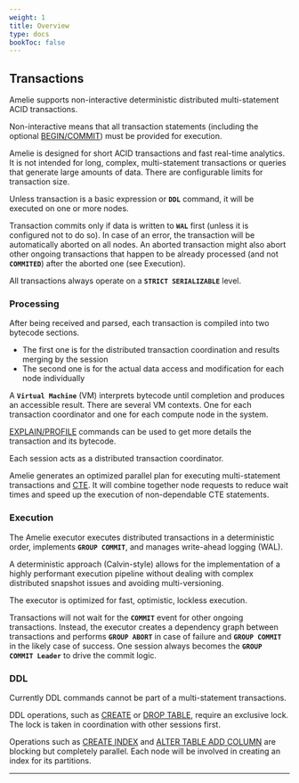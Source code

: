 ```yaml
---
weight: 1
title: Overview
type: docs
bookToc: false
---
```


## Transactions

Amelie supports non-interactive deterministic distributed multi-statement ACID transactions.

Non-interactive means that all transaction statements (including the optional [BEGIN/COMMIT](/docs/sql/transactions/begin_commit))
must be provided for execution.

Amelie is designed for short ACID transactions and fast real-time analytics. It is not intended for
long, complex, multi-statement transactions or queries that generate large amounts of data.
There are configurable limits for transaction size.

Unless transaction is a basic expression or **`DDL`** command, it will be executed on
one or more nodes.

Transaction commits only if data is written to **`WAL`** first (unless it is configured not to do so).
In case of an error, the transaction will be automatically aborted on all nodes. An aborted transaction
might also abort other ongoing transactions that happen to be already processed (and not **`COMMITED`**) after
the aborted one (see Execution).

All transactions always operate on a **`STRICT SERIALIZABLE`** level.

### Processing

After being received and parsed, each transaction is compiled into two bytecode sections.

* The first one is for the distributed transaction coordination and results merging by the session
* The second one is for the actual data access and modification for each node individually

A **`Virtual Machine`** (VM) interprets bytecode until completion and produces an accessible result.
There are several VM contexts. One for each transaction coordinator and one for each compute node in the system.

[EXPLAIN/PROFILE](/docs/sql/explain/) commands can be used to get more details the transaction and its bytecode.

Each session acts as a distributed transaction coordinator.

Amelie generates an optimized parallel plan for executing multi-statement transactions and [CTE](/docs/sql/transactions/cte).
It will combine together node requests to reduce wait times and speed up the execution of non-dependable CTE statements.

### Execution

The Amelie executor executes distributed transactions in a deterministic order, implements **`GROUP COMMIT`**,
and manages write-ahead logging (WAL).

A deterministic approach (Calvin-style) allows for the implementation of a highly performant execution
pipeline without dealing with complex distributed snapshot issues and avoiding multi-versioning.

The executor is optimized for fast, optimistic, lockless execution.

Transactions will not wait for the **`COMMIT`** event for other ongoing transactions. Instead, the executor creates
a dependency graph between transactions and performs **`GROUP ABORT`** in case of failure and **`GROUP COMMIT`** in the likely
case of success. One session always becomes the **`GROUP COMMIT Leader`** to drive the commit logic.

### DDL

Currently DDL commands cannot be part of a multi-statement transactions.

DDL operations, such as [CREATE](/docs/sql/ddl/tables/create) or [DROP TABLE](/docs/sql/ddl/tables/drop), require an exclusive lock.
The lock is taken in coordination with other sessions first.

Operations such as [CREATE INDEX](/docs/sql/ddl/indexes/create) and [ALTER TABLE ADD COLUMN](/docs/sql/ddl/tables/alter) are
blocking but completely parallel. Each node will be involved in creating an index for its partitions.

---

